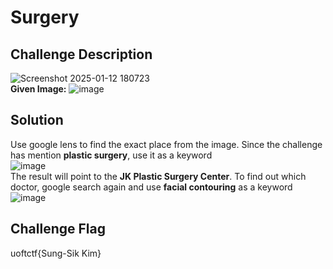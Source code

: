 # Surgery  
## Challenge Description  
![Screenshot 2025-01-12 180723](https://github.com/user-attachments/assets/0fb86d25-a051-4f35-8281-d305b83420a7)  
**Given Image:**
![image](https://github.com/user-attachments/assets/eeb1f6fe-60ec-42d9-a07e-70a71584ff74)  

## Solution
Use google lens to find the exact place from the image. Since the challenge has mention **plastic surgery**, use it as a keyword  
![image](https://github.com/user-attachments/assets/96495b82-a7d8-49ba-857a-c1b4588d7e9f)  
The result will point to the **JK Plastic Surgery Center**. To find out which doctor, google search again and use **facial contouring** as a keyword  
![image](https://github.com/user-attachments/assets/0da80389-0a50-41dc-8dbb-db4235839240)  

## Challenge Flag
uoftctf{Sung-Sik Kim}


